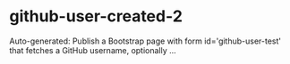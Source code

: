 # github-user-created-2
Auto-generated: Publish a Bootstrap page with form id='github-user-test' that fetches a GitHub username, optionally ...
